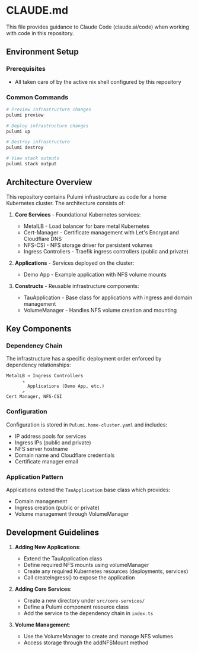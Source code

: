 # CLAUDE.md

This file provides guidance to Claude Code (claude.ai/code) when working with code in this repository.

## Environment Setup

### Prerequisites

- All taken care of by the active nix shell configured by this repository

### Common Commands

```bash
# Preview infrastructure changes
pulumi preview

# Deploy infrastructure changes
pulumi up

# Destroy infrastructure
pulumi destroy

# View stack outputs
pulumi stack output
```

## Architecture Overview

This repository contains Pulumi infrastructure as code for a home Kubernetes cluster. The architecture consists of:

1. **Core Services** - Foundational Kubernetes services:
   - MetalLB - Load balancer for bare metal Kubernetes
   - Cert-Manager - Certificate management with Let's Encrypt and Cloudflare DNS
   - NFS-CSI - NFS storage driver for persistent volumes
   - Ingress Controllers - Traefik ingress controllers (public and private)

2. **Applications** - Services deployed on the cluster:
   - Demo App - Example application with NFS volume mounts

3. **Constructs** - Reusable infrastructure components:
   - TauApplication - Base class for applications with ingress and domain management
   - VolumeManager - Handles NFS volume creation and mounting

## Key Components

### Dependency Chain

The infrastructure has a specific deployment order enforced by dependency relationships:

```
MetalLB → Ingress Controllers
      ↘
        Applications (Demo App, etc.)
      ↗
Cert Manager, NFS-CSI
```

### Configuration

Configuration is stored in `Pulumi.home-cluster.yaml` and includes:

- IP address pools for services
- Ingress IPs (public and private)
- NFS server hostname
- Domain name and Cloudflare credentials
- Certificate manager email

### Application Pattern

Applications extend the `TauApplication` base class which provides:

- Domain management
- Ingress creation (public or private)
- Volume management through VolumeManager

## Development Guidelines

1. **Adding New Applications**:
   - Extend the TauApplication class
   - Define required NFS mounts using volumeManager
   - Create any required Kubernetes resources (deployments, services)
   - Call createIngress() to expose the application

2. **Adding Core Services**:
   - Create a new directory under `src/core-services/`
   - Define a Pulumi component resource class
   - Add the service to the dependency chain in `index.ts`

3. **Volume Management**:
   - Use the VolumeManager to create and manage NFS volumes
   - Access storage through the addNFSMount method
